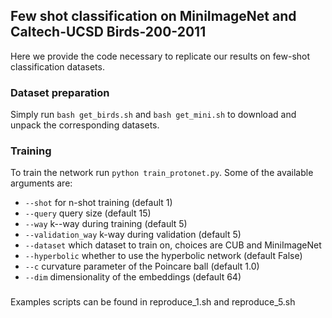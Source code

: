 ## Few shot classification on MiniImageNet and Caltech-UCSD Birds-200-2011

Here we provide the code necessary to replicate our results on few-shot classification datasets.

### Dataset preparation
Simply run 
`bash get_birds.sh` and `bash get_mini.sh` to download and unpack the corresponding datasets.

### Training

To train the network run `python train_protonet.py`. Some of the available arguments are:

- `--shot` for n-shot training (default 1)
- `--query` query size (default 15)
- `--way` k--way during training (default 5)
- `--validation_way` k-way during validation (default 5)
- `--dataset` which dataset to train on, choices are CUB and MiniImageNet
- `--hyperbolic` whether to use the hyperbolic network (default False)
- `--c` curvature parameter of the Poincare ball (default 1.0)
- `--dim` dimensionality of the embeddings (default 64)
###

Examples scripts can be found in reproduce_1.sh and reproduce_5.sh 
